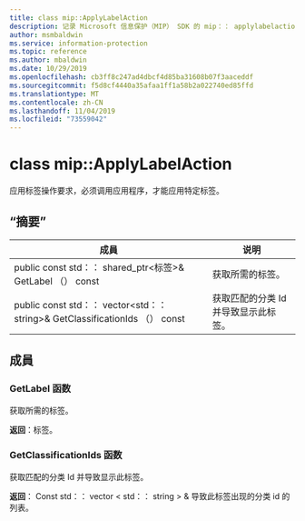 ```yaml
---
title: class mip::ApplyLabelAction
description: 记录 Microsoft 信息保护（MIP） SDK 的 mip：： applylabelaction 类。
author: msmbaldwin
ms.service: information-protection
ms.topic: reference
ms.author: mbaldwin
ms.date: 10/29/2019
ms.openlocfilehash: cb3ff8c247ad4dbcf4d85ba31608b07f3aaceddf
ms.sourcegitcommit: f5d8cf4440a35afaa1ff1a58b2a022740ed85ffd
ms.translationtype: MT
ms.contentlocale: zh-CN
ms.lasthandoff: 11/04/2019
ms.locfileid: "73559042"
---
```

# <a name="class-mipapplylabelaction"></a>class mip::ApplyLabelAction 
应用标签操作要求，必须调用应用程序，才能应用特定标签。
  
## <a name="summary"></a>“摘要”
 成員                        | 说明                                
--------------------------------|---------------------------------------------
public const std：： shared_ptr\<标签\>& GetLabel （） const  |  获取所需的标签。
public const std：： vector\<std：： string\>& GetClassificationIds （） const  |  获取匹配的分类 Id 并导致显示此标签。
  
## <a name="members"></a>成員
  
### <a name="getlabel-function"></a>GetLabel 函数
获取所需的标签。

  
**返回**：标签。
  
### <a name="getclassificationids-function"></a>GetClassificationIds 函数
获取匹配的分类 Id 并导致显示此标签。

  
**返回**： Const std：： vector < std：： string > & 导致此标签出现的分类 id 的列表。